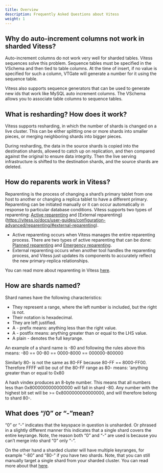 ```yaml
---
title: Overview
description: Frequently Asked Questions about Vitess
weight: 1
---
```


## Why do auto-increment columns not work in sharded Vitess?

Auto-increment columns do not work very well for sharded tables. Vitess sequences solve this problem. Sequence tables must be specified in the VSchema and then tied to table columns. At the time of insert, if no value is specified for such a column, VTGate will generate a number for it using the sequence table.

Vitess also supports sequence generators that can be used to generate new ids that work like MySQL auto increment columns. The VSchema allows you to associate table columns to sequence tables.

## What is resharding? How does it work?

Vitess supports resharding, in which the number of shards is changed on a live cluster. This can be either splitting one or more shards into smaller pieces, or merging neighboring shards into bigger pieces.

During resharding, the data in the source shards is copied into the destination shards, allowed to catch up on replication, and then compared against the original to ensure data integrity. Then the live serving infrastructure is shifted to the destination shards, and the source shards are deleted.

## How do reparents work in Vitess?

Reparenting is the process of changing a shard’s primary tablet from one host to another or changing a replica tablet to have a different primary. Reparenting can be initiated manually or it can occur automatically in response to particular database conditions. Vitess supports two types of reparenting: [Active reparenting](https://vitess.io/docs/user-guides/configuration-advanced/reparenting/#active-reparenting) and [External reparenting}(https://vitess.io/docs/user-guides/configuration-advanced/reparenting/#external-reparenting).
- Active reparenting occurs when Vitess manages the entire reparenting process. There are two types of active reparenting that can be done: [Planned reparenting](https://vitess.io/docs/user-guides/configuration-advanced/reparenting/#plannedreparentshard-planned-reparenting) and [Emergency reparenting](https://vitess.io/docs/user-guides/configuration-advanced/reparenting/#emergencyreparentshard-emergency-reparenting).
- External reparenting occurs when another tool handles the reparenting process, and Vitess just updates its components to accurately reflect the new primary-replica relationships.

You can read more about reparenting in Vitess [here](https://vitess.io/docs/user-guides/configuration-advanced/reparenting/).

## How are shards named?

Shard names have the following characteristics:
- They represent a range, where the left number is included, but the right is not.
- Their notation is hexadecimal.
- They are left justified.
- A - prefix means: anything less than the right value.
- A - postfix means: anything greater than or equal to the LHS value.
- A plain - denotes the full keyrange.

An example of a shard name is -80 and following the rules above this means:  -80 == 00-80 == 0000-8000 == 000000-800000

Similarly 80- is not the same as 80-FF because 80-FF == 8000-FF00. Therefore FFFF will be out of the 80-FF range as 80- means: ‘anything greater than or equal to 0x80

A hash vindex produces an 8-byte number. This means that all numbers less than 0x8000000000000000 will fall in shard -80. Any number with the highest bit set will be >= 0x8000000000000000, and will therefore belong to shard 80-.

## What does “/0” or “-”mean?

“0” or “-” indicates that the keyspace in question is unsharded. Or phrased in a slightly different manner this indicates that a single shard covers the entire keyrange. Note, the reason both “0” and “-” are used is because you can’t merge into shard “0” only “-”.

On the other hand a sharded cluster will have multiple keyranges, for example “-80” and “80-” if you have two shards. Note, that you can still manually target a single shard from your sharded cluster. You can read more about that [here](https://planetscale.freshdesk.com/a/solutions/articles/64000257789).